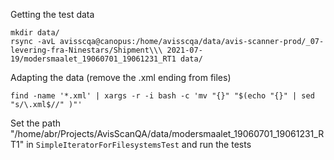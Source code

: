 

Getting the test data

```
mkdir data/
rsync -avL avisscqa@canopus:/home/avisscqa/data/avis-scanner-prod/_07-levering-fra-Ninestars/Shipment\\\ 2021-07-19/modersmaalet_19060701_19061231_RT1 data/
```

Adapting the data (remove the .xml ending from files)
```
find -name '*.xml' | xargs -r -i bash -c 'mv "{}" "$(echo "{}" | sed "s/\.xml$//" )"'
```

Set the path "/home/abr/Projects/AvisScanQA/data/modersmaalet_19060701_19061231_RT1" in `SimpleIteratorForFilesystemsTest` and run the tests

